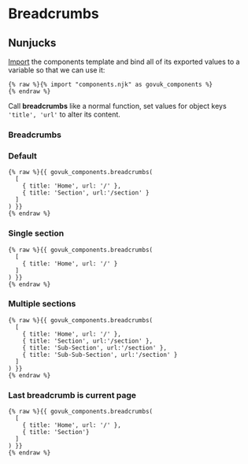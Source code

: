 # Breadcrumbs

## Nunjucks

[Import](https://mozilla.github.io/nunjucks/templating.html#import) the components template and bind all of its exported values to a variable so that we can use it:

```nunjucks
{% raw %}{% import "components.njk" as govuk_components %}
{% endraw %}
```

Call **breadcrumbs** like a normal function, set values for object keys `'title', 'url'` to alter its content.

### Breadcrumbs

### Default

```nunjucks
{% raw %}{{ govuk_components.breadcrumbs(
  [
    { title: 'Home', url: '/' },
    { title: 'Section', url:'/section' }
  ]
) }}
{% endraw %}
```

### Single section

```nunjucks
{% raw %}{{ govuk_components.breadcrumbs(
  [
    { title: 'Home', url: '/' }
  ]
) }}
{% endraw %}
```

### Multiple sections

```nunjucks
{% raw %}{{ govuk_components.breadcrumbs(
  [
    { title: 'Home', url: '/' },
    { title: 'Section', url:'/section' },
    { title: 'Sub-Section', url:'/section' },
    { title: 'Sub-Sub-Section', url:'/section' }
  ]
) }}
{% endraw %}
```

### Last breadcrumb is current page

```nunjucks
{% raw %}{{ govuk_components.breadcrumbs(
  [
    { title: 'Home', url: '/' },
    { title: 'Section'}
  ]
) }}
{% endraw %}
```
